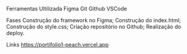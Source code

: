 Ferramentas Ultilizada
Figma
Git
Github
VSCode

Fases
Construção do framework no Figma;
Construção do index.html;
Construção do style.css;
Criação repositório no Github;
Realização do deploy.

Links
https://portifolio1-peach.vercel.app
